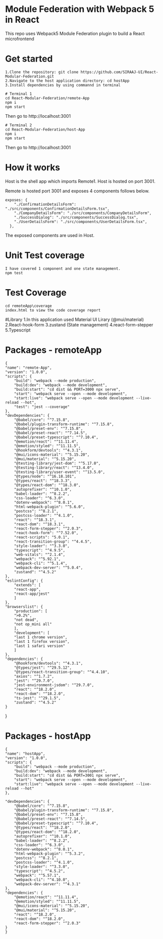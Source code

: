 
# Module Federation with Webpack 5 in React

This repo uses Webpack5 Module Federation plugin to build a React microfrontend

# Get started

    1.Clone the repository: git clone https://github.com/SIRAAJ-UI/React-Modular-Federation.git
    2.Navigate to the host application directory: cd hostApp
    3.Install dependencies by using commannd in terminal

    # Terminal 1
    cd React-Modular-Federation/remote-App
    npm i
    npm start

Then go to http://localhost:3001

    # Terminal 2
    cd React-Modular-Federation/host-App
    npm i
    npm start

Then go to http://localhost:3001


# How it works
Host is the shell app which imports Remote1. Host is hosted on port 3001.

Remote is hosted port 3001 and exposes 4 components follows below.

    exposes: {
        "./ConfirmationDetailsForm": "./src/components/ConfirmationDetailsForm.tsx",
        "./CompanyDetailsForm": "./src/components/CompanyDetailsForm",
        "./SuccessDialog": "./src/components/SuccessDialog.tsx",
        "./UserDetailsForm": "./src/components/UserDetailsForm.tsx",
      },

The exposed components are used in Host.

# Unit Test coverage
    I have covered 1 component and one state management.
    npm test
    
# Test Coverage
    cd remoteApp\coverage
    index.html to view the code coverage report
#Library
1.In this application used Material UI Lirary (@mui/material)
2.React-hook-form 
3.zustand (State management)
4.react-form-stepper
5.Typescript

# Packages - remoteApp

    {
    "name": "remote-App",
    "version": "1.0.0",
    "scripts": {
        "build": "webpack --mode production",
        "build:dev": "webpack --mode development",
        "build:start": "cd dist && PORT=3000 npx serve",
        "start": "webpack serve --open --mode development",
        "start:live": "webpack serve --open --mode development --live-reload --hot",
        "test": "jest --coverage"
    },
    "devDependencies": {
        "@babel/core": "^7.15.8",
        "@babel/plugin-transform-runtime": "^7.15.8",
        "@babel/preset-env": "^7.15.8",
        "@babel/preset-react": "^7.14.5",
        "@babel/preset-typescript": "^7.10.4",
        "@emotion/react": "^11.11.4",
        "@emotion/styled": "^11.11.5",
        "@hookform/devtools": "^4.3.1",
        "@mui/icons-material": "^5.15.20",
        "@mui/material": "^5.15.20",
        "@testing-library/jest-dom": "^5.17.0",
        "@testing-library/react": "^13.4.0",
        "@testing-library/user-event": "^13.5.0",
        "@types/node": "^16.18.101",
        "@types/react": "^18.3.3",
        "@types/react-dom": "^18.3.0",
        "autoprefixer": "^10.1.0",
        "babel-loader": "^8.2.2",
        "css-loader": "^6.3.0",
        "dotenv-webpack": "^8.0.1",
        "html-webpack-plugin": "^5.6.0",
        "postcss": "^8.2.1",
        "postcss-loader": "^4.1.0",
        "react": "^18.3.1",
        "react-dom": "^18.3.1",
        "react-form-stepper": "^2.0.3",
        "react-hook-form": "^7.52.0",
        "react-scripts": "5.0.1",
        "react-transition-group": "^4.4.5",
        "style-loader": "^3.3.0",
        "typescript": "^4.9.5",
        "web-vitals": "^2.1.4",
        "webpack": "^5.92.1",
        "webpack-cli": "^5.1.4",
        "webpack-dev-server": "^5.0.4",
        "zustand": "^4.5.2"
    },
    "eslintConfig": {
        "extends": [
        "react-app",
        "react-app/jest"
        ]
    },
    "browserslist": {
        "production": [
        ">0.2%",
        "not dead",
        "not op_mini all"
        ],
        "development": [
        "last 1 chrome version",
        "last 1 firefox version",
        "last 1 safari version"
        ]
    },
    "dependencies": {
        "@hookform/devtools": "^4.3.1",
        "@types/jest": "^29.5.12",
        "@types/react-transition-group": "^4.4.10",
        "axios": "^1.7.2",
        "jest": "^29.7.0",
        "jest-environment-jsdom": "^29.7.0",
        "react": "^18.2.0",
        "react-dom": "^18.2.0",
        "ts-jest": "^29.1.5",
        "zustand": "^4.5.2"
    }
}


# Packages - hostApp
    {
    "name": "hostApp",
    "version": "1.0.0",
    "scripts": {
        "build": "webpack --mode production",
        "build:dev": "webpack --mode development",
        "build:start": "cd dist && PORT=3001 npx serve",
        "start": "webpack serve --open --mode development",
        "start:live": "webpack serve --open --mode development --live-reload --hot"
    },
    
    "devDependencies": {
        "@babel/core": "^7.15.8",
        "@babel/plugin-transform-runtime": "^7.15.8",
        "@babel/preset-env": "^7.15.8",
        "@babel/preset-react": "^7.14.5",
        "@babel/preset-typescript": "^7.10.4",
        "@types/react": "^18.2.0",
        "@types/react-dom": "^18.2.0",
        "autoprefixer": "^10.1.0",
        "babel-loader": "^8.2.2",
        "css-loader": "^6.3.0",
        "dotenv-webpack": "^8.0.1",
        "html-webpack-plugin": "^5.3.2",
        "postcss": "^8.2.1",
        "postcss-loader": "^4.1.0",
        "style-loader": "^3.3.0",
        "typescript": "^4.5.2",
        "webpack": "^5.57.1",
        "webpack-cli": "^4.10.0",
        "webpack-dev-server": "^4.3.1"
    },
    "dependencies": {
        "@emotion/react": "^11.11.4",
        "@emotion/styled": "^11.11.5",
        "@mui/icons-material": "^5.15.20",
        "@mui/material": "^5.15.20",
        "react": "^18.2.0",
        "react-dom": "^18.2.0",
        "react-form-stepper": "^2.0.3"
    }
    }
   
